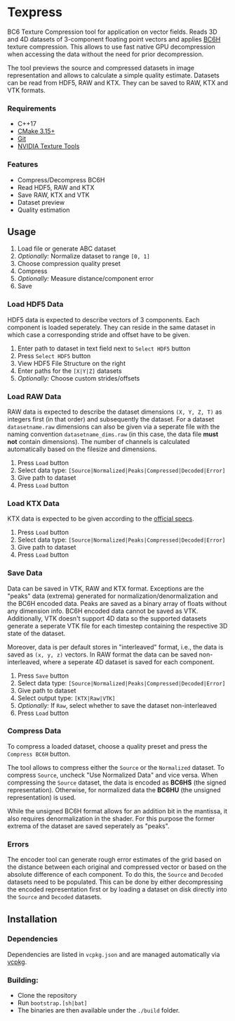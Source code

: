 # Texpress
BC6 Texture Compression tool for application on vector fields.
Reads 3D and 4D datasets of 3-component floating point vectors and applies [BC6H](https://learn.microsoft.com/en-us/windows/win32/direct3d11/bc6h-format) texture compression.
This allows to use fast native GPU decompression when accessing the data without the need for prior decompression.

The tool previews the source and compressed datasets in image representation and allows to calculate a simple quality estimate.
Datasets can be read from HDF5, RAW and KTX.
They can be saved to RAW, KTX and VTK formats.

### Requirements
- C++17
- [CMake 3.15+](https://cmake.org/)
- [Git](https://git-scm.com/)
- [NVIDIA Texture Tools](https://developer.nvidia.com/nvidia-texture-tools-exporter)

### Features

- Compress/Decompress BC6H
- Read HDF5, RAW and KTX
- Save RAW, KTX and VTK
- Dataset preview
- Quality estimation

## Usage

1. Load file or generate ABC dataset
2. *Optionally:* Normalize dataset to range `[0, 1]`
3. Choose compression quality preset
4. Compress
5. *Optionally:* Measure distance/component error
6. Save

### Load HDF5 Data

HDF5 data is expected to describe vectors of 3 components.
Each component is loaded seperately.
They can reside in the same dataset in which case a corresponding stride and offset have to be given.

1. Enter path to dataset in text field next to `Select HDF5` button
2. Press `Select HDF5` button
3. View HDF5 File Structure on the right
4. Enter paths for the `[X|Y|Z]` datasets
5. *Optionally:* Choose custom strides/offsets

### Load RAW Data

RAW data is expected to describe the dataset dimensions `(X, Y, Z, T)` as integers first (in that order) and subsequently the dataset.
For a dataset `datasetname.raw` dimensions can also be given via a seperate file with the naming convention `datasetname_dims.raw` (in this case, the data file **must not** contain dimensions).
The number of channels is calculated automatically based on the filesize and dimensions.

1. Press `Load` button
2. Select data type: `[Source|Normalized|Peaks|Compressed|Decoded|Error]`
3. Give path to dataset
4. Press `Load` button

### Load KTX Data

KTX data is expected to be given according to the [official specs](https://registry.khronos.org/KTX/specs/1.0/ktxspec.v1.html).

1. Press `Load` button
2. Select data type: `[Source|Normalized|Peaks|Compressed|Decoded|Error]`
3. Give path to dataset
4. Press `Load` button

### Save Data

Data can be saved in VTK, RAW and KTX format.
Exceptions are the "peaks" data (extrema) generated for normalization/denormalization and the BC6H encoded data.
Peaks are saved as a binary array of floats without any dimension info.
BC6H encoded data cannot be saved as VTK.
Additionally, VTK doesn't support 4D data so the supported datasets generate a seperate VTK file for each timestep containing the respective 3D state of the dataset.

Moreover, data is per default stores in "interleaved" format, i.e., the data is saved as `(x, y, z)` vectors.
In RAW format the data can be saved non-interleaved, where a seperate 4D dataset is saved for each component.

1. Press `Save` button
2. Select data type: `[Source|Normalized|Peaks|Compressed|Decoded|Error]`
3. Give path to dataset
4. Select output type: `[KTX|Raw|VTK]`
5. *Optionally:* If `Raw`, select whether to save the dataset non-interleaved
6. Press `Load` button

### Compress Data

To compress a loaded dataset, choose a quality preset and press the `Compress BC6H` button.

The tool allows to compress either the `Source` or the `Normalized` dataset.
To compress `Source`, uncheck "Use Normalized Data" and vice versa.
When compressing the `Source` dataset, the data is encoded as **BC6HS** (the signed representation).
Otherwise, for normalized data the **BC6HU** (the unsigned representation) is used.

While the unsigned BC6H format allows for an addition bit in the mantissa, it also requires denormalization in the shader.
For this purpose the former extrema of the dataset are saved seperately as "peaks".

### Errors

The encoder tool can generate rough error estimates of the grid based on the distance between each original and compressed vector or based on the absolute difference of each component.
To do this, the `Source` and `Decoded` datasets need to be populated.
This can be done by either decompressing the encoded representation first or by loading a dataset on disk directly into the `Source` and `Decoded` datasets.

## Installation

### Dependencies
Dependencies are listed in `vcpkg.json` and are managed automatically via [vcpkg](https://vcpkg.io/).

### Building:
- Clone the repository
- Run `bootstrap.[sh|bat]`
- The binaries are then available under the `./build` folder.

